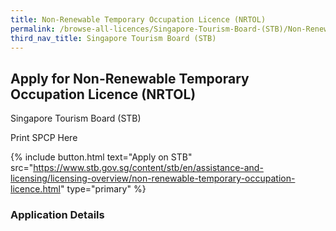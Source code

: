 ```yaml
---
title: Non-Renewable Temporary Occupation Licence (NRTOL)
permalink: /browse-all-licences/Singapore-Tourism-Board-(STB)/Non-Renewable-Temporary-Occupation-Licence-(NRTOL)
third_nav_title: Singapore Tourism Board (STB)
---
```


## Apply for Non-Renewable Temporary Occupation Licence (NRTOL)

Singapore Tourism Board (STB)

Print SPCP Here


{% include button.html text="Apply on STB" src="https://www.stb.gov.sg/content/stb/en/assistance-and-licensing/licensing-overview/non-renewable-temporary-occupation-licence.html" type="primary" %}

### Application Details

